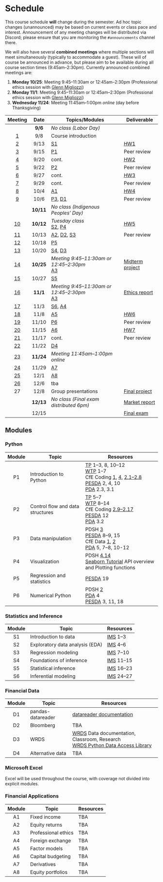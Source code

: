 # Schedule

This course schedule **will** change during the semester. Ad hoc topic changes (unannounced) may be based on current events or class pace and interest. Announcement of any meeting changes will be distributed via Discord; please ensure that you are monitoring the `#announcements` channel there.

We will also have several **combined meetings** where multiple sections will meet simultaneously (typically to accommodate a guest). These will of course be announced in advance, but please aim to be available during all course section times (9:45am–2:30pm). Currently announced combined meetings are:
1. **Monday 10/25**: Meeting 9:45–11:30am or 12:45am–2:30pm (Professional ethics session with [Glenn Migliozzi](https://www.babson.edu/academics/faculty/faculty-profiles/glenn-migliozzi.php))
2. **Monday 11/1**: Meeting 9:45–11:30am or 12:45am–2:30pm (Professional ethics session with [Glenn Migliozzi](https://www.babson.edu/academics/faculty/faculty-profiles/glenn-migliozzi.php))
3. **Wednesday 11/24**: Meeting 11:45am–1:00pm *online* (day before Thanksgiving)


| Meeting | Date   | Topics/Modules                         | Deliverable       |
| :--: | :-------: | -------------------------------------- | ----------------- |
|      | **9/6**   |  *No class (Labor Day)*                |                   |
|   [1](https://babson.instructure.com/courses/3272573/pages/meeting-1)   |   9/8     |   Course introduction                  |                   |
|   [2](https://babson.instructure.com/courses/3272573/pages/meeting-2)   |   9/13    |   [S1](#statistics-and-inference)      |       [HW1](https://babson.instructure.com/courses/3272573/assignments/34318247)         |
|   [3](https://babson.instructure.com/courses/3272573/pages/meeting-3)   |   9/15    |   [P1](#python)                        |   Peer review     |
|   [4](https://babson.instructure.com/courses/3272573/pages/meeting-4)   |   9/20    |   cont.                                |       [HW2](https://babson.instructure.com/courses/3272573/assignments/34399970)         |
|   [5](https://babson.instructure.com/courses/3272573/pages/meeting-5)   |   9/22    |   [P2](#python)                        |   Peer review     |
|   [6](https://babson.instructure.com/courses/3272573/pages/meeting-6)   |   9/27    |   cont.                                |       [HW3](https://babson.instructure.com/courses/3272573/assignments/34440476)         |
|   [7](https://babson.instructure.com/courses/3272573/pages/meeting-7)   |   9/29    |   cont.                                |   Peer review     |
|   [8](https://babson.instructure.com/courses/3272573/pages/meeting-8)   |   10/4    |   [A1](#financial-applications)        |       [HW4](https://babson.instructure.com/courses/3272573/assignments/34570696)         |
|   [9](https://babson.instructure.com/courses/3272573/pages/meeting-9)   |   10/6    |   [P3](#python), [D1](#financial-data) | Peer review  |
|                                                                         | **10/11** |  *No class (Indigenous Peoples’ Day)*  |                   |
|  [10](https://babson.instructure.com/courses/3272573/pages/meeting-10)  | **10/12** |  *Tuesday class* <br> [S2](#statistics-and-inference), [P4](#python)  | [HW5](https://babson.instructure.com/courses/3272573/assignments/34623650)         |
|  [11](https://babson.instructure.com/courses/3272573/pages/meeting-11)  |   10/13   |   [A2](#financial-applications), [D2](#financial-data), [S3](#statistics-and-inference)      |   Peer review     |
|  [12](https://babson.instructure.com/courses/3272573/pages/meeting-12)  |   10/18   |   [P5](#python)                        |    |
|  [13](https://babson.instructure.com/courses/3272573/pages/meeting-13)  |   10/20   |   [S4](#statistics-and-inference), [D3](#financial-data) | |
|  [14](https://babson.instructure.com/courses/3272573/pages/meeting-14-professional-ethics-meeting-1)  | **10/25** |  *Meeting 9:45–11:30am or 12:45–2:30pm* <br> [A3](#financial-applications)  | [Midterm project](https://babson.instructure.com/courses/3272573/assignments/34665244) |
|  [15](https://babson.instructure.com/courses/3272573/pages/meeting-15)  |   10/27   |   [S5](#statistics-and-inference)      |                   |
|  [16](https://babson.instructure.com/courses/3272573/pages/meeting-16-professional-ethics-meeting-2)  | **11/1**  |  *Meeting 9:45–11:30am or 12:45–2:30pm* <br> [A3](#financial-applications)  |  [Ethics report](https://babson.instructure.com/courses/3272573/assignments/34704011)  |
|  [17](https://babson.instructure.com/courses/3272573/pages/meeting-17)  |   11/3    |   [S6](#statistics-and-inference), [A4](#financial-applications)  |  |
|  [18](https://babson.instructure.com/courses/3272573/pages/meeting-18)  |   11/8    |   [A5](#financial-applications)        |       [HW6](https://babson.instructure.com/courses/3272573/assignments/34780323)         |
|  [19](https://babson.instructure.com/courses/3272573/pages/meeting-19)  |   11/10   |   [P6](#python)                        |   Peer review     |
|  [20](https://babson.instructure.com/courses/3272573/pages/meeting-20)  |   11/15   |   [A6](#financial-applications)        |       [HW7](https://babson.instructure.com/courses/3272573/assignments/34829589)         |
|  [21](https://babson.instructure.com/courses/3272573/pages/meeting-21)  |   11/17   |   cont.                                |   Peer review     |
|  [22](https://babson.instructure.com/courses/3272573/pages/meeting-22)  |   11/22   |   [D4](#financial-data)                |                   |
|  [23](https://babson.instructure.com/courses/3272573/pages/meeting-23)  | **11/24** |  *Meeting 11:45am–1:00pm online*   |                     |
|  [24](https://babson.instructure.com/courses/3272573/pages/meeting-24)  |   11/29   |   [A7](#financial-applications)        |                   |
|  [25](https://babson.instructure.com/courses/3272573/pages/meeting-25)  |   12/1    |   [A8](#financial-applications)        |                   |
|  [26](https://babson.instructure.com/courses/3272573/pages/meeting-26)  |   12/6    |   tba                                  |                   |
|   27                                                                    |   12/8    |   Group presentations                  |  [Final project](https://babson.instructure.com/courses/3272573/assignments/34896883)    |
|                                                                         | **12/13** |  *No class (Final exam distributed 6pm)*  |  [Market report](https://babson.instructure.com/courses/3272573/assignments/34896902)    |
|                                                                         |   12/15   |                                        |  [Final exam](https://babson.instructure.com/courses/3272573/assignments/35147650)       |

## Modules
### Python

| Module | Topic                                | Resources             |
| :----: | ------------------------------------ | --------------------- |
|   P1   |  Introduction to Python              | [TP](https://greenteapress.com/wp/think-python-2e/) 1–3, 8, 10–12 <br> [WTP](https://jakevdp.github.io/WhirlwindTourOfPython/) 1–7 <br> CfE Coding [1](https://aeturrell.github.io/coding-for-economists/code-preliminaries.html), [4](https://aeturrell.github.io/coding-for-economists/code-where.html), [2.1–2.8](https://aeturrell.github.io/coding-for-economists/code-basics.html) <br> [PESDA](https://www.kevinsheppard.com/teaching/python/notes/) 2, 4, 10 <br> [PDA](https://amzn.to/3joJQAa) 2.3, 3.1  |
|   P2   |  Control flow and data structures    | [TP](https://greenteapress.com/wp/think-python-2e/) 5–7 <br> [WTP](https://jakevdp.github.io/WhirlwindTourOfPython/) 8–14 <br> CfE Coding [2.9–2.17](https://aeturrell.github.io/coding-for-economists/code-basics.html) <br> [PESDA](https://www.kevinsheppard.com/teaching/python/notes/) 12 <br> [PDA](https://amzn.to/3joJQAa) 3.2  |
|   P3   |  Data manipulation                   | PDSH [3](https://jakevdp.github.io/PythonDataScienceHandbook/index.html#3.-Data-Manipulation-with-Pandas) <br> [PESDA](https://www.kevinsheppard.com/teaching/python/notes/) 8–9, 15 <br> CfE Data [1](https://aeturrell.github.io/coding-for-economists/data-analysis-quickstart.html), [2](https://aeturrell.github.io/coding-for-economists/data-intro.html) <br> [PDA](https://amzn.to/3joJQAa) 5, 7–8, 10-12  |
|   P4   |  Visualization                       | PDSH [4.14](https://jakevdp.github.io/PythonDataScienceHandbook/04.14-visualization-with-seaborn.html)  <br>  [Seaborn Tutorial](https://seaborn.pydata.org/tutorial.html) API overview and Plotting functions |
|   P5   |  Regression and statistics           |  [PESDA](https://www.kevinsheppard.com/teaching/python/notes/) 19                     |
|   P6   |  Numerical Python                    | PDSH [2](https://jakevdp.github.io/PythonDataScienceHandbook/index.html#2.-Introduction-to-NumPy)  <br> [PDA](https://amzn.to/3joJQAa) 4 <br> [PESDA](https://www.kevinsheppard.com/teaching/python/notes/) 3, 11, 18   |

### Statistics and Inference

| Module | Topic                                | Resources             |
| :----: | ------------------------------------ | --------------------- |
|   S1   |  Introduction to data                |  [IMS](https://openintro-ims.netlify.app) 1–3              |
|   S2   |  Exploratory data analysis (EDA)     |  [IMS](https://openintro-ims.netlify.app) 4–6              |
|   S3   |  Regression modeling                 |  [IMS](https://openintro-ims.netlify.app) 7–10             |
|   S4   |  Foundations of inference            |  [IMS](https://openintro-ims.netlify.app) 11–15            |
|   S5   |  Statistical inference               |  [IMS](https://openintro-ims.netlify.app) 16–23            |
|   S6   |  Inferential modeling                |  [IMS](https://openintro-ims.netlify.app) 24–27            |

### Financial Data

| Module | Topic                                | Resources             |
| :----: | ------------------------------------ | --------------------- |
|   D1   |  pandas-datareader                   | [datareader documentation](https://pydata.github.io/pandas-datareader/) |
|   D2   |  Bloomberg                           | TBA                   |
|   D3   |  WRDS                                | [WRDS](http://wrds.wharton.upenn.edu/) Data documentation, Classroom, Research <br> [WRDS Python Data Access Library](https://github.com/wharton/wrds) |
|   D4   |  Alternative data                    | TBA                   |


### Microsoft Excel

Excel will be used throughout the course, with coverage not divided into explicit modules.

### Financial Applications

| Module | Topic                                | Resources             |
| :----: | ------------------------------------ | --------------------- |
|   A1   |  Fixed income                        |   TBA                 |
|   A2   |  Equity returns                      |   TBA                 |
|   A3   |  Professional ethics                 |   TBA                 |
|   A4   |  Foreign exchange                    |   TBA                 |
|   A5   |  Factor models                       |   TBA                 |
|   A6   |  Capital budgeting                   |   TBA                 |
|   A7   |  Derivatives                         |   TBA                 |
|   A8   |  Equity portfolios                   |   TBA                 |
